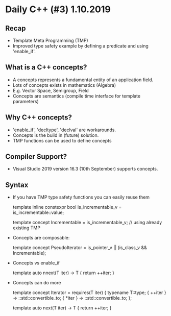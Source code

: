 # Daily C++ (#3) 1.10.2019

## Recap

* Template Meta Programming (TMP)
* Improved type safety example by defining a predicate and using 'enable_if'.

## What is a C++ concepts?

* A concepts represents a fundamental entity of an application field.
* Lots of concepts exists in mathematics (Algebra)
* E.g. Vector Space, Semigroup, Field
* Concepts are semantics (compile time interface for template parameters)

## Why C++ concepts?

* 'enable_if', 'decltype', 'declval' are workarounds.
* Concepts is the build in (future) solution.
* TMP functions can be used to define concepts

## Compiler Support?

* Visual Studio 2019 version 16.3 (10th September) supports concepts.

## Syntax

* If you have TMP type safety functions you can easily reuse them

    template <class T>
    inline constexpr bool is_incrementable_v = is_incrementable<T>::value;

    template<class T>
    concept Incrementable = is_incrementable_v<T>; // using already existing TMP

* Concepts are composable:

    template <class T>
    concept PseudoIterator =
    is_pointer_v<T> ||
    (is_class_v<T> && Incrementable<T>);

* Concepts vs enable_if

    template <PseudoIterator T> auto nnext(T iter) -> T {
        return ++iter;
    }

* Concepts can do more

    template<class T>
    concept Iterator = requires(T iter) {
        typename T::type;
        { ++iter } -> ::std::convertible_to<T>;
        { *iter } -> ::std::convertible_to<typename T::type>;
    };

    template <Iterator T> auto next(T iter) -> T {
        return ++iter;
    }
